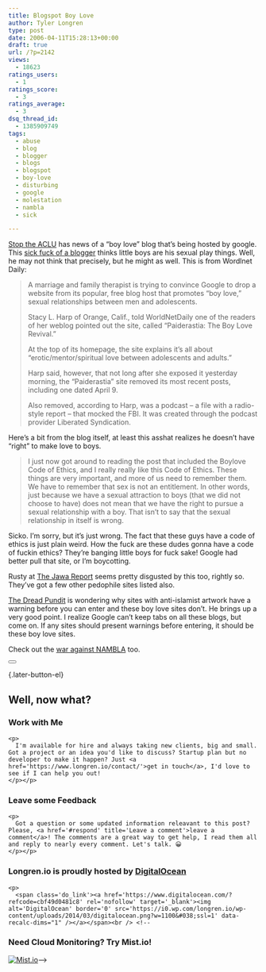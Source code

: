 ```yaml
---
title: Blogspot Boy Love
author: Tyler Longren
type: post
date: 2006-04-11T15:28:13+00:00
draft: true
url: /?p=2142
views:
  - 18623
ratings_users:
  - 1
ratings_score:
  - 3
ratings_average:
  - 3
dsq_thread_id:
  - 1385909749
tags:
  - abuse
  - blog
  - blogger
  - blogs
  - blogspot
  - boy-love
  - disturbing
  - google
  - molestation
  - nambla
  - sick

---
```

[Stop the ACLU][1] has news of a &#8220;boy love&#8221; blog that&#8217;s being hosted by google. This [sick fuck of a blogger][2] thinks little boys are his sexual play things. Well, he may not think that precisely, but he might as well. This is from Wordlnet Daily:

> A marriage and family therapist is trying to convince Google to drop a website from its popular, free blog host that promotes “boy love,” sexual relationships between men and adolescents.
> 
> Stacy L. Harp of Orange, Calif., told WorldNetDaily one of the readers of her weblog pointed out the site, called “Paiderastia: The Boy Love Revival.”
> 
> At the top of its homepage, the site explains it’s all about “erotic/mentor/spiritual love between adolescents and adults.”
> 
> Harp said, however, that not long after she exposed it yesterday morning, the “Paiderastia” site removed its most recent posts, including one dated April 9.
> 
> Also removed, according to Harp, was a podcast – a file with a radio-style report – that mocked the FBI. It was created through the podcast provider Liberated Syndication. 

Here&#8217;s a bit from the blog itself, at least this asshat realizes he doesn&#8217;t have &#8220;right&#8221; to make love to boys.

> I just now got around to reading the post that included the Boylove Code of Ethics, and I really really like this Code of Ethics. These things are very important, and more of us need to remember them. We have to remember that sex is not an entitlement. In other words, just because we have a sexual attraction to boys (that we did not choose to have) does not mean that we have the right to pursue a sexual relationship with a boy. That isn&#8217;t to say that the sexual relationship in itself is wrong.

Sicko. I&#8217;m sorry, but it&#8217;s just wrong. The fact that these guys have a code of ethics is just plain weird. How the fuck are these dudes gonna have a code of fuckin ethics? They&#8217;re banging little boys for fuck sake! Google had better pull that site, or I&#8217;m boycotting.

Rusty at [The Jawa Report][3] seems pretty disgusted by this too, rightly so. They&#8217;ve got a few other pedophile sites listed also.

[The Dread Pundit][4] is wondering why sites with anti-islamist artwork have a warning before you can enter and these boy love sites don&#8217;t. He brings up a very good point. I realize Google can&#8217;t keep tabs on all these blogs, but come on. If any sites should present warnings before entering, it should be these boy love sites.

Check out the [war against NAMBLA][5] too. 

<div class="wpulike wpulike-default " >
  <div class="wp_ulike_general_class wp_ulike_is_not_liked">
    <button type="button"
					aria-label="Like Button"
					data-ulike-id="2142"
					data-ulike-nonce="66c0ba6f8e"
					data-ulike-type="likeThis"
					data-ulike-template="wpulike-default"
					data-ulike-display-likers="0"
					data-ulike-disable-pophover="0"
					class="wp_ulike_btn wp_ulike_put_image wp_likethis_2142"></button><span class="count-box"></span>
  </div>
</div>

[][6]{.later-button-el}

<div class='what-next'>
  <h2>
    Well, now what?
  </h2>
  
  <div class='hire'>
    <h3>
      Work with Me
    </h3>
    
    <p>
      I'm available for hire and always taking new clients, big and small. Got a project or an idea you'd like to discuss? Startup plan but no developer to make it happen? Just <a href='https://www.longren.io/contact/'>get in touch</a>, I'd love to see if I can help you out!
    </p></p>
  </div>
  
  <div class='hire'>
    <h3>
      Leave some Feedback
    </h3>
    
    <p>
      Got a question or some updated information releavant to this post? Please, <a href='#respond' title='Leave a comment'>leave a comment</a>! The comments are a great way to get help, I read them all and reply to nearly every comment. Let's talk. 😀
    </p></p>
  </div>
  
  <div class='now-what-bottom-ad'>
    <h3>
      Longren.io is proudly hosted by <a href='https://www.digitalocean.com/?refcode=cbf49d0481c8'>DigitalOcean</a>
    </h3>
    
    <p>
      <span class='do_link'><a href='https://www.digitalocean.com/?refcode=cbf49d0481c8' rel='nofollow' target='_blank'><img alt='DigitalOcean' border='0' src='https://i0.wp.com/longren.io/wp-content/uploads/2014/03/digitalocean.png?w=1100&#038;ssl=1' data-recalc-dims="1" /></a></span><br /> <!--

<h3>Need Cloud Monitoring? Try Mist.io!</h3>

<span class='do_link'><a href='http://mist.io/?ref=tyler' rel='nofollow' target='_blank'><img alt='Mist.io' border='0' src='https://i0.wp.com/longren.io/wp-content/uploads/2014/04/mistio.jpg?w=1100&#038;ssl=1' data-recalc-dims="1"></a></span>--></div> </div>

 [1]: http://stoptheaclu.com/archives/2006/04/11/blogger-hosting-boy-love-site/
 [2]: http://theboyloveblog.blogspot.com/
 [3]: http://mypetjawa.mu.nu/archives/169728.php
 [4]: http://dreadpundit.blogspot.com/2006/04/google-criticizing-terrorists-no.html
 [5]: http://rikijo.blogspot.com/
 [6]: #